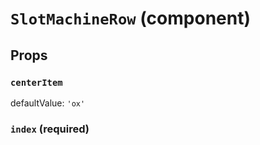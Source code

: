 `SlotMachineRow` (component)
============================



Props
-----

### `centerItem`

defaultValue: `'ox'`


### `index` (required)


